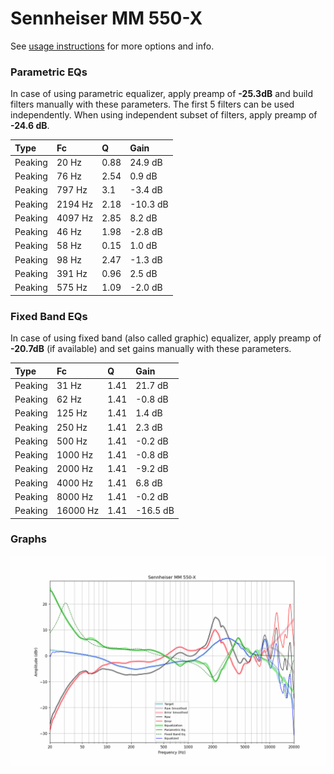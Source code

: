 # Sennheiser MM 550-X
See [usage instructions](https://github.com/jaakkopasanen/AutoEq#usage) for more options and info.

### Parametric EQs
In case of using parametric equalizer, apply preamp of **-25.3dB** and build filters manually
with these parameters. The first 5 filters can be used independently.
When using independent subset of filters, apply preamp of **-24.6 dB**.

| Type    | Fc      |    Q | Gain     |
|:--------|:--------|:-----|:---------|
| Peaking | 20 Hz   | 0.88 | 24.9 dB  |
| Peaking | 76 Hz   | 2.54 | 0.9 dB   |
| Peaking | 797 Hz  | 3.1  | -3.4 dB  |
| Peaking | 2194 Hz | 2.18 | -10.3 dB |
| Peaking | 4097 Hz | 2.85 | 8.2 dB   |
| Peaking | 46 Hz   | 1.98 | -2.8 dB  |
| Peaking | 58 Hz   | 0.15 | 1.0 dB   |
| Peaking | 98 Hz   | 2.47 | -1.3 dB  |
| Peaking | 391 Hz  | 0.96 | 2.5 dB   |
| Peaking | 575 Hz  | 1.09 | -2.0 dB  |

### Fixed Band EQs
In case of using fixed band (also called graphic) equalizer, apply preamp of **-20.7dB**
(if available) and set gains manually with these parameters.

| Type    | Fc       |    Q | Gain     |
|:--------|:---------|:-----|:---------|
| Peaking | 31 Hz    | 1.41 | 21.7 dB  |
| Peaking | 62 Hz    | 1.41 | -0.8 dB  |
| Peaking | 125 Hz   | 1.41 | 1.4 dB   |
| Peaking | 250 Hz   | 1.41 | 2.3 dB   |
| Peaking | 500 Hz   | 1.41 | -0.2 dB  |
| Peaking | 1000 Hz  | 1.41 | -0.8 dB  |
| Peaking | 2000 Hz  | 1.41 | -9.2 dB  |
| Peaking | 4000 Hz  | 1.41 | 6.8 dB   |
| Peaking | 8000 Hz  | 1.41 | -0.2 dB  |
| Peaking | 16000 Hz | 1.41 | -16.5 dB |

### Graphs
![](./Sennheiser%20MM%20550-X.png)